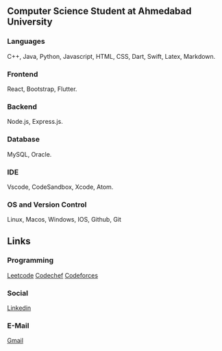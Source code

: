 
## Computer Science Student at Ahmedabad University

### Languages
C++, Java, Python, Javascript, HTML, CSS, Dart, Swift, Latex, Markdown.

### Frontend
React, Bootstrap, Flutter.
### Backend
Node.js, Express.js.
### Database
MySQL, Oracle.
### IDE
Vscode, CodeSandbox, Xcode, Atom.
### OS and Version Control
Linux, Macos, Windows, IOS, Github, Git

## Links
### Programming
[Leetcode](https://leetcode.com/vatsaldp/)
[Codechef](https://www.codechef.com/users/vatsaldp)
[Codeforces](https://codeforces.com/profile/vatsaldp)

### Social
[Linkedin](https://www.linkedin.com/in/vatsal-patel-798b891b0/)
### E-Mail
[Gmail](mailto:vatsaldp8@gmail.com)

